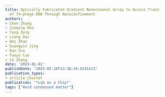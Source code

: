 ```yaml
---
title: Optically Fabricated Gradient Nanochannel Array to Access Translocation Dynamics
  of T4-phage DNA Through Nanoconfinement
authors:
- Chen Zhang
- Jiaqing Hou
- Yang Zeng
- Liang Dai
- Wei Zhao
- Guangyin Jing
- Dan Sun
- Yaoyu Cao
- Ce Zhang
date: '2023-01-01'
publishDate: '2025-05-26T13:36:34.014141Z'
publication_types:
- article-journal
publication: '*Lab on a Chip*'
tags: ["Hard condensed matter"]
---
```

